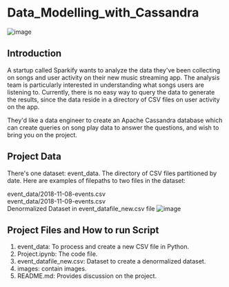 # Data_Modelling_with_Cassandra
![image](https://github.com/ajinjue/Data_Modelling_with_Cassandra/assets/100845693/799bd6c0-cd8d-407b-8fbf-6d46867320ba)


## Introduction
A startup called Sparkify wants to analyze the data they've been collecting on songs and user activity on their new music streaming app. The analysis team is particularly interested in understanding what songs users are listening to. Currently, there is no easy way to query the data to generate the results, since the data reside in a directory of CSV files on user activity on the app.

They'd like a data engineer to create an Apache Cassandra database which can create queries on song play data to answer the questions, and wish to bring you on the project.

## Project Data
There's one dataset: event_data. The directory of CSV files partitioned by date. Here are examples of filepaths to two files in the dataset:

event_data/2018-11-08-events.csv <br/>
event_data/2018-11-09-events.csv <br/>
Denormalized Dataset in event_datafile_new.csv file
![image](https://github.com/ajinjue/Data_Modelling_with_Cassandra/assets/100845693/1621c6cd-c821-4c2c-a2bd-10f8c1fc925f)

## Project Files and How to run Script

1. event_data: To process and create a new CSV file in Python.
2. Project.ipynb: The code file.
3. event_datafile_new.csv: Dataset to create a denormalized dataset.
4. images: contain images.
5. README.md: Provides discussion on the project.

